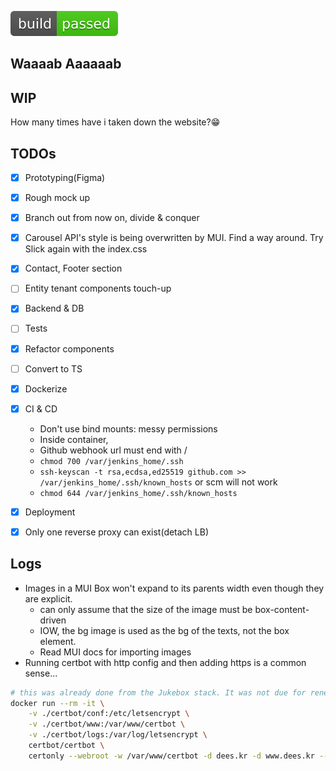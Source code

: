 ![Build Status](./web/badges/build-status.svg)

## Waaaab Aaaaaab

## WIP
How many times have i taken down the website?😁

## TODOs
- [x] Prototyping(Figma)
- [x] Rough mock up
- [x] Branch out from now on, divide & conquer
- [x] Carousel API's style is being overwritten by MUI. Find a way around. Try Slick again with the index.css
- [x] Contact, Footer section
- [ ] Entity tenant components touch-up
- [x] Backend & DB
- [ ] Tests
- [x] Refactor components
- [ ] Convert to TS
- [x] Dockerize
- [x] CI & CD
    - Don't use bind mounts: messy permissions
    - Inside container,
    - Github webhook url must end with / 
    - `chmod 700 /var/jenkins_home/.ssh`
    - `ssh-keyscan -t rsa,ecdsa,ed25519 github.com >> /var/jenkins_home/.ssh/known_hosts` or scm will not work 
    - `chmod 644 /var/jenkins_home/.ssh/known_hosts`
- [x] Deployment
- [x] Only one reverse proxy can exist(detach LB)


## Logs
- Images in a MUI Box won't expand to its parents width even though they are explicit.
    - can only assume that the size of the image must be box-content-driven
    - IOW, the bg image is used as the bg of the texts, not the box element.
    - Read MUI docs for importing images
- Running certbot with http config and then adding https is a common sense...
```bash
# this was already done from the Jukebox stack. It was not due for renewal(copy pasted certs)
docker run --rm -it \
    -v ./certbot/conf:/etc/letsencrypt \
    -v ./certbot/www:/var/www/certbot \
    -v ./certbot/logs:/var/log/letsencrypt \
    certbot/certbot \
    certonly --webroot -w /var/www/certbot -d dees.kr -d www.dees.kr --non-interactive --agree-tos --email tunacome@gmail.com
```